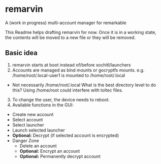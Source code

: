 # remarvin
A (work in progress) multi-account manager for remarkable

This Readme helps drafting remarvin for now. Once it is in a working state, the contents will be moved to a new file or they will be removed.

## Basic idea
1. remarvin starts at boot instead of/before xochitl/launchers
2. Accounts are managed as bind mounts or gocryptfs mounts. e.g. /home/root/.local-user1 is mounted to /home/root/.local
  * Not necessarily /home/root/.local What is the best directory level to do this? Using /home/root could interfere with toltec files.
3. To change the user, the device needs to reboot.
4. Available functions in the GUI:
  * Create new account
  * Select account
  * Select launcher
  * Launch selected launcher
  * **Optional:** Decrypt (if selected account is encrypted)
  * Danger Zone
    * Delete an account
    * **Optional:** Encrypt an account
    * **Optional:** Permanently decrypt account
